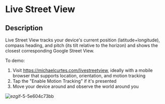 # Live Street View
## Description
Live Street View tracks your device's current position (latitude+longitude), compass heading, and pitch (its tilt relative to the horizon) and shows the closest corresponding Google Street View.

To demo: 
1. Visit https://michaelcurtes.com/livestreetview, ideally with a mobile browser that supports location, orientation, and motion tracking
2. Tap the "Enable Motion Tracking" if it's presented
3. Move your device around and observe the world around you

![ezgif-5-5e604c73bb](https://user-images.githubusercontent.com/1659459/159081526-e37dadc1-5769-48bb-8538-31b61bcd18e4.gif)
